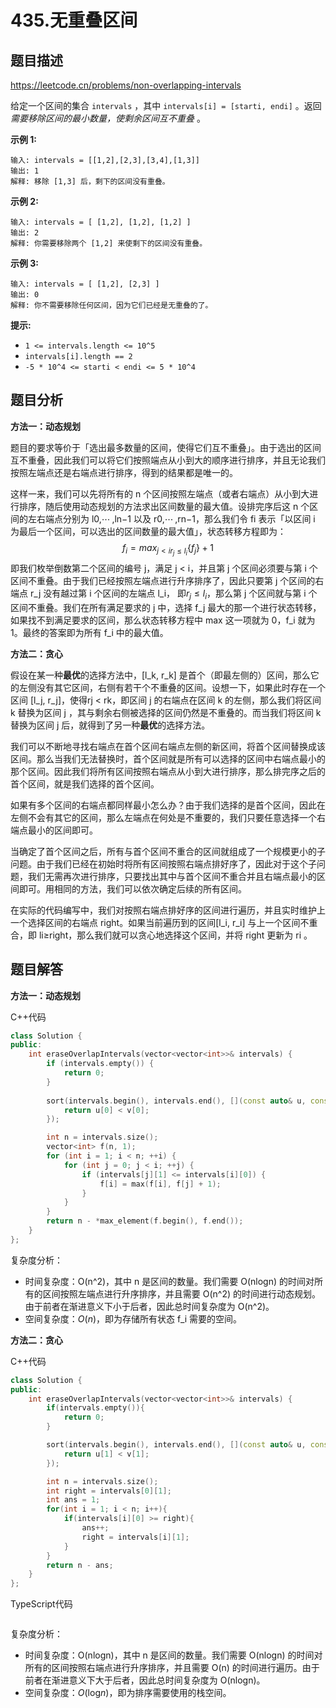 # 435.无重叠区间

## 题目描述 

https://leetcode.cn/problems/non-overlapping-intervals

给定一个区间的集合 `intervals` ，其中 `intervals[i] = [starti, endi]` 。返回 *需要移除区间的最小数量，使剩余区间互不重叠* 。

 

**示例 1:**

```
输入: intervals = [[1,2],[2,3],[3,4],[1,3]]
输出: 1
解释: 移除 [1,3] 后，剩下的区间没有重叠。
```

**示例 2:**

```
输入: intervals = [ [1,2], [1,2], [1,2] ]
输出: 2
解释: 你需要移除两个 [1,2] 来使剩下的区间没有重叠。
```

**示例 3:**

```
输入: intervals = [ [1,2], [2,3] ]
输出: 0
解释: 你不需要移除任何区间，因为它们已经是无重叠的了。
```

 

**提示:**

- `1 <= intervals.length <= 10^5`
- `intervals[i].length == 2`
- `-5 * 10^4 <= starti < endi <= 5 * 10^4`



## 题目分析

**方法一：动态规划**

题目的要求等价于「选出最多数量的区间，使得它们互不重叠」。由于选出的区间互不重叠，因此我们可以将它们按照端点从小到大的顺序进行排序，并且无论我们按照左端点还是右端点进行排序，得到的结果都是唯一的。

这样一来，我们可以先将所有的 n 个区间按照左端点（或者右端点）从小到大进行排序，随后使用动态规划的方法求出区间数量的最大值。设排完序后这 n 个区间的左右端点分别为 l0,⋯ ,ln−1 以及 r0,⋯ ,rn−1，那么我们令 fi 表示「以区间 i 为最后一个区间，可以选出的区间数量的最大值」，状态转移方程即为：
$$
f_i=max_{j<i  r_j\leq l_i}\{f_j\}+1
$$
即我们枚举倒数第二个区间的编号 j，满足 j < i，并且第 j 个区间必须要与第 i 个区间不重叠。由于我们已经按照左端点进行升序排序了，因此只要第 j 个区间的右端点 r_j 没有越过第 i 个区间的左端点 l_i， 即$r_j\leq l_i$，那么第 j 个区间就与第 i 个区间不重叠。我们在所有满足要求的 j 中，选择 f_j 最大的那一个进行状态转移，如果找不到满足要求的区间，那么状态转移方程中 max 这一项就为 0，f_i 就为 1。最终的答案即为所有 f_i 中的最大值。



**方法二：贪心**

假设在某一种**最优**的选择方法中，[l_k, r_k] 是首个（即最左侧的）区间，那么它的左侧没有其它区间，右侧有若干个不重叠的区间。设想一下，如果此时存在一个区间 [l_j, r_j]，使得rj < rk，即区间 j 的右端点在区间 k 的左侧，那么我们将区间 k 替换为区间 j ，其与剩余右侧被选择的区间仍然是不重叠的。而当我们将区间 k 替换为区间 j 后，就得到了另一种**最优**的选择方法。

我们可以不断地寻找右端点在首个区间右端点左侧的新区间，将首个区间替换成该区间。那么当我们无法替换时，首个区间就是所有可以选择的区间中右端点最小的那个区间。因此我们将所有区间按照右端点从小到大进行排序，那么排完序之后的首个区间，就是我们选择的首个区间。

如果有多个区间的右端点都同样最小怎么办？由于我们选择的是首个区间，因此在左侧不会有其它的区间，那么左端点在何处是不重要的，我们只要任意选择一个右端点最小的区间即可。

当确定了首个区间之后，所有与首个区间不重合的区间就组成了一个规模更小的子问题。由于我们已经在初始时将所有区间按照右端点排好序了，因此对于这个子问题，我们无需再次进行排序，只要找出其中与首个区间不重合并且右端点最小的区间即可。用相同的方法，我们可以依次确定后续的所有区间。

在实际的代码编写中，我们对按照右端点排好序的区间进行遍历，并且实时维护上一个选择区间的右端点 right。如果当前遍历到的区间[l_i, r_i] 与上一个区间不重合，即 li≥right，那么我们就可以贪心地选择这个区间，并将 right 更新为 ri 。



## 题目解答

**方法一：动态规划**

C++代码

```c++
class Solution {
public:
    int eraseOverlapIntervals(vector<vector<int>>& intervals) {
        if (intervals.empty()) {
            return 0;
        }
        
        sort(intervals.begin(), intervals.end(), [](const auto& u, const auto& v) {
            return u[0] < v[0];
        });

        int n = intervals.size();
        vector<int> f(n, 1);
        for (int i = 1; i < n; ++i) {
            for (int j = 0; j < i; ++j) {
                if (intervals[j][1] <= intervals[i][0]) {
                    f[i] = max(f[i], f[j] + 1);
                }
            }
        }
        return n - *max_element(f.begin(), f.end());
    }
};
```

复杂度分析：

* 时间复杂度：O(n^2)，其中 n 是区间的数量。我们需要 O(nlog⁡n) 的时间对所有的区间按照左端点进行升序排序，并且需要 O(n^2) 的时间进行动态规划。由于前者在渐进意义下小于后者，因此总时间复杂度为 O(n^2)。
* 空间复杂度：*O*(*n*)，即为存储所有状态 f_i 需要的空间。



**方法二：贪心**

C++代码

```c++
class Solution {
public:
    int eraseOverlapIntervals(vector<vector<int>>& intervals) {
        if(intervals.empty()){
            return 0;
        }

        sort(intervals.begin(), intervals.end(), [](const auto& u, const auto& v){
            return u[1] < v[1];
        });

        int n = intervals.size();
        int right = intervals[0][1];
        int ans = 1;
        for(int i = 1; i < n; i++){
            if(intervals[i][0] >= right){
                ans++;
                right = intervals[i][1];
            }
        }
        return n - ans;
    }
};
```

TypeScript代码

```typescript

```

复杂度分析：

* 时间复杂度：O(nlogn)，其中 n 是区间的数量。我们需要 O(nlog⁡n) 的时间对所有的区间按照右端点进行升序排序，并且需要 O(n) 的时间进行遍历。由于前者在渐进意义下大于后者，因此总时间复杂度为 O(nlog⁡n)。
* 空间复杂度：*O*(log*n*)，即为排序需要使用的栈空间。

